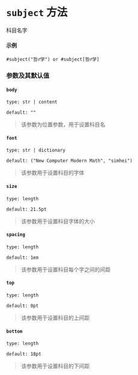 # `subject` 方法

科目名字

#### 示例
```typst
#subject("哲♂学") or #subject[哲♂学]
```

### 参数及其默认值
#### `body`
`type: str | content`

`default: ""`
>该参数为位置参数，用于设置科目名

#### `font`

`type: str | dictionary`

`default: ("New Computer Modern Math", "simhei")`

>该参数用于设置科目的字体

#### `size`

`type: length`

`default: 21.5pt`

>该参数用于设置科目字体的大小

#### `spacing`

`type: length`

`default: 1em`

>该参数用于设置科目每个字之间的间距

#### `top`

`type: length`

`default: 0pt`

>该参数用于设置科目的上间距

#### `bottom`

`type: length`

`default: 18pt`

>该参数用于设置科目的下间距
